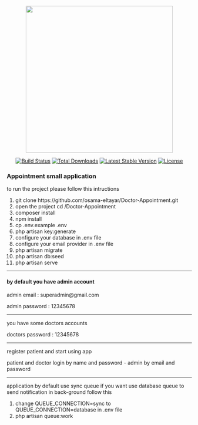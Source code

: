 <p align="center"><img src="https://res.cloudinary.com/dtfbvvkyp/image/upload/v1566331377/laravel-logolockup-cmyk-red.svg" width="400"></p>

<p align="center">
<a href="https://travis-ci.org/laravel/framework"><img src="https://travis-ci.org/laravel/framework.svg" alt="Build Status"></a>
<a href="https://packagist.org/packages/laravel/framework"><img src="https://poser.pugx.org/laravel/framework/d/total.svg" alt="Total Downloads"></a>
<a href="https://packagist.org/packages/laravel/framework"><img src="https://poser.pugx.org/laravel/framework/v/stable.svg" alt="Latest Stable Version"></a>
<a href="https://packagist.org/packages/laravel/framework"><img src="https://poser.pugx.org/laravel/framework/license.svg" alt="License"></a>
</p>

<h3>Appointment small application</h3>
<p>to run the project please follow this intructions</p>
<ol>
  <li>git clone https://github.com/osama-eltayar/Doctor-Appointment.git </li>
  <li>open the project  cd /Doctor-Appointment</li>
  <li>composer install</li>
  <li>npm install</li>
  <li>cp .env.example .env</li>
  <li>php artisan key:generate</li>
  <li>configure your database in .env file</li>
  <li>configure your email provider  in .env file</li>
  <li>php artisan migrate</li>
  <li>php artisan db:seed</li>
  <li>php artisan serve</li>
</ol>
<hr>
<h4> by default you have admin account  </h4>
<p> admin email : superadmin@gmail.com  </p>
<p> admin password : 12345678  </p>
<hr>
<p> you have some doctors accounts   </p>
<p> doctors password : 12345678    </p>
<hr>
<p> register patient and start using app    </p>
<p> patient and doctor login by name and password - admin by email and password</p>
<hr>
<p> application by default use sync queue if you want use database queue to send notification in back-ground follow this  </p>
<ol>
  <li>change QUEUE_CONNECTION=sync to QUEUE_CONNECTION=database in .env file  </li> 
  <li>php artisan queue:work</li>  
</ol>





